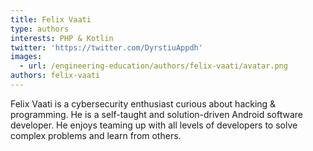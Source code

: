 ```yaml
---
title: Felix Vaati
type: authors
interests: PHP & Kotlin
twitter: 'https://twitter.com/DyrstiuAppdh'
images:
  - url: /engineering-education/authors/felix-vaati/avatar.png
authors: felix-vaati
---
```

Felix Vaati  is a cybersecurity enthusiast curious about hacking & programming. He is a self-taught and solution-driven Android software developer. He enjoys teaming up with all levels of developers to solve complex problems and learn from others.
